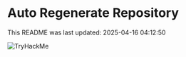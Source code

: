 # Auto Regenerate Repository

This README was last updated: 2025-04-16 04:12:50

 ![TryHackMe](https://tryhackme.com/badge/533634)
